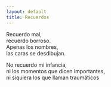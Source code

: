 ```yaml
---
layout: default
title: Recuerdos
---
```




Recuerdo mal,  
recuerdo borroso.  
Apenas los nombres,  
las caras se desdibujan.

No recuerdo mi infancia,  
ni los momentos que dicen importantes,  
ni siquiera los que llaman traumáticos
